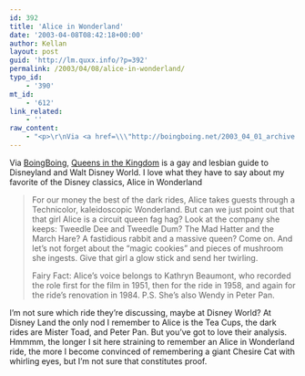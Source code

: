 ```yaml
---
id: 392
title: 'Alice in Wonderland'
date: '2003-04-08T08:42:18+00:00'
author: Kellan
layout: post
guid: 'http://lm.quxx.info/?p=392'
permalink: /2003/04/08/alice-in-wonderland/
typo_id:
    - '390'
mt_id:
    - '612'
link_related:
    - ''
raw_content:
    - "<p>\r\nVia <a href=\\\"http://boingboing.net/2003_04_01_archive.html#200109198\\\">BoingBoing</a>, \r\n<a href=\\\"http://allconsuming.net/item.cgi?isbn=155583745X\\\">Queens in the Kingdom</a> is a gay and lesbian guide to Disneyland and Walt Disney World.    I love what they have to say about my favorite of the Disney classics, Alice in Wonderland\r\n<blockquote>\r\n<p>\r\nFor our money the best of the dark rides, Alice takes guests through a Technicolor, kaleidoscopic Wonderland. But can we just point out that that girl Alice is a circuit queen fag hag? Look at the company she keeps: Tweedle Dee and Tweedle Dum? The Mad Hatter and the March Hare? A fastidious rabbit and a massive queen? Come on. And let\\'s not forget about the \\\"magic cookies\\\" and pieces of mushroom she ingests. Give that girl a glow stick and send her twirling.\r\n</p>\r\n<p>\r\nFairy Fact: Alice\\'s voice belongs to Kathryn Beaumont, who recorded the role first for the film in 1951, then for the ride in 1958, and again for the ride\\'s renovation in 1984. P.S. She\\'s also Wendy in Peter Pan. \r\n</p>\r\n</blockquote>\r\nI\\'m not sure which ride they\\'re discussing, maybe at Disney World?  At Disney Land the only nod I remember to Alice is the Tea Cups, the dark rides are Mister Toad, and Peter Pan.  But you\\'ve got to love their analysis.\r\n</p>\r\n<p>\r\nHmmmm, the longer I sit here straining to remember an Alice in Wonderland ride, the more I become convinced of remembering a giant Chesire Cat with whirling eyes, but I\\'m not sure that constitutes proof.\r\n</p>"
---
```


Via [BoingBoing](http://boingboing.net/2003_04_01_archive.html#200109198), [Queens in the Kingdom](http://allconsuming.net/item.cgi?isbn=155583745X) is a gay and lesbian guide to Disneyland and Walt Disney World. I love what they have to say about my favorite of the Disney classics, Alice in Wonderland

> For our money the best of the dark rides, Alice takes guests through a Technicolor, kaleidoscopic Wonderland. But can we just point out that that girl Alice is a circuit queen fag hag? Look at the company she keeps: Tweedle Dee and Tweedle Dum? The Mad Hatter and the March Hare? A fastidious rabbit and a massive queen? Come on. And let’s not forget about the “magic cookies” and pieces of mushroom she ingests. Give that girl a glow stick and send her twirling.
> 
> Fairy Fact: Alice’s voice belongs to Kathryn Beaumont, who recorded the role first for the film in 1951, then for the ride in 1958, and again for the ride’s renovation in 1984. P.S. She’s also Wendy in Peter Pan.

I’m not sure which ride they’re discussing, maybe at Disney World? At Disney Land the only nod I remember to Alice is the Tea Cups, the dark rides are Mister Toad, and Peter Pan. But you’ve got to love their analysis. Hmmmm, the longer I sit here straining to remember an Alice in Wonderland ride, the more I become convinced of remembering a giant Chesire Cat with whirling eyes, but I’m not sure that constitutes proof.